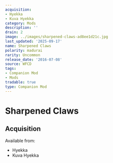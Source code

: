 ```yaml
---
acquisition:
- Hyekka
- Kuva Hyekka
category: Mods
description: ''
drain: 2
image: ../images/sharpened-claws-ad8ee1d21c.jpg
last_updated: '2025-09-17'
name: Sharpened Claws
polarity: madurai
rarity: Uncommon
release_date: '2016-07-08'
source: WFCD
tags:
- Companion Mod
- Mods
tradable: true
type: Companion Mod
---
```


# Sharpened Claws

## Acquisition

Available from:
- Hyekka
- Kuva Hyekka


